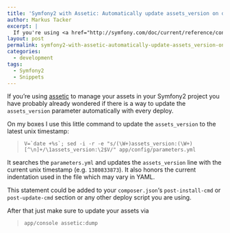 ```yaml
---
title: 'Symfony2 with Assetic: Automatically update assets_version on deploy'
author: Markus Tacker
excerpt: |
  If you're using <a href="http://symfony.com/doc/current/reference/configuration/framework.html#assets-version">assetic</a> to manage your assets in your Symfony2 project you have probably already wondered if there is a way to update the <code>assets_version</code> parameter automatically with every deploy.
layout: post
permalink: symfony2-with-assetic-automatically-update-assets_version-on-deploy
categories:
  - development
tags:
  - Symfony2
  - Snippets
---
```

If you&#8217;re using [assetic][1] to manage your assets in your Symfony2 project you have probably already wondered if there is a way to update the `assets_version` parameter automatically with every deploy.

On my boxes I use this little command to update the `assets_version` to the latest unix timestamp:

> ``V=`date +%s`; sed -i -r -e "s/(\W+)assets_version:(\W+)[^\n]+/\1assets_version:\2$V/" app/config/parameters.yml`` 

It searches the `parameters.yml` and updates the `assets_version` line with the current unix timestamp (e.g. `1380833873`). It also honors the current indentation used in the file which may vary in YAML.

This statement could be added to your `composer.json`&#8216;s `post-install-cmd` or `post-update-cmd` section or any other deploy script you are using.

After that just make sure to update your assets via

> `app/console assetic:dump`

 [1]: http://symfony.com/doc/current/reference/configuration/framework.html#assets-version
